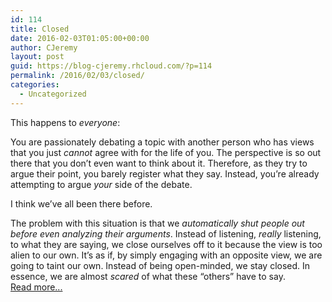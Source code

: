 ```yaml
---
id: 114
title: Closed
date: 2016-02-03T01:05:00+00:00
author: CJeremy
layout: post
guid: https://blog-cjeremy.rhcloud.com/?p=114
permalink: /2016/02/03/closed/
categories:
  - Uncategorized
---
```

This happens to _everyone_:

You are passionately debating a topic with another person who has views that you just _cannot_ agree with for the life of you. The perspective is so out there that you don&#8217;t even want to think about it. Therefore, as they try to argue their point, you barely register what they say. Instead, you&#8217;re already attempting to argue _your_ side of the debate.

I think we&#8217;ve all been there before.

The problem with this situation is that we _automatically shut people out before even analyzing their arguments_. Instead of listening, _really_ listening, to what they are saying, we close ourselves off to it because the view is too alien to our own. It&#8217;s as if, by simply engaging with an opposite view, we are going to taint our own. Instead of being open-minded, we stay closed. In essence, we are almost _scared_ of what these &#8220;others&#8221; have to say. <span class="post-teaser-more">&nbsp;<br /><a href="http://blog-cjeremy.rhcloud.com/2016/02/03/closed/" title="Permanent Link: Closed" rel="bookmark">Read more...</br></span></p>